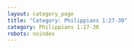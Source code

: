 ```yaml
---
layout: category_page
title: "Category: Philippians 1:27-30"
category: Philippians 1:27-30
robots: noindex
---
```

